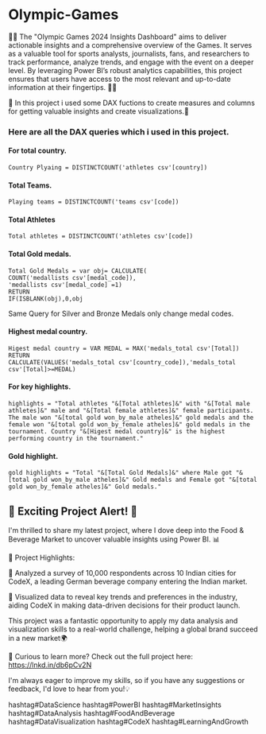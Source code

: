 # Olympic-Games

🤾‍♀️ The "Olympic Games 2024 Insights Dashboard" aims to deliver actionable insights and a comprehensive overview of the Games. It serves as a valuable tool for sports analysts, journalists, fans, and researchers to track performance, analyze trends, and engage with the event on a deeper level. By leveraging Power BI’s robust analytics capabilities, this project ensures that users have access to the most relevant and up-to-date information at their fingertips. 🤾‍♀️

🚀 In this project i used some DAX fuctions to create measures and columns for getting valuable insights and create visualizations.🚀

### Here are all the DAX queries which i used in this project.

#### For total country.
    Country Plyaing = DISTINCTCOUNT('athletes csv'[country])

#### Total Teams.
    Playing teams = DISTINCTCOUNT('teams csv'[code])

#### Total Athletes 
    Total athletes = DISTINCTCOUNT('athletes csv'[code])

#### Total Gold medals.
    Total Gold Medals = var obj= CALCULATE(
    COUNT('medallists csv'[medal_code]),    
    'medallists csv'[medal_code] =1)
    RETURN
    IF(ISBLANK(obj),0,obj
Same Query for Silver and Bronze Medals only change medal codes.

#### Highest medal country.
    Higest medal country = VAR MEDAL = MAX('medals_total csv'[Total])
    RETURN
    CALCULATE(VALUES('medals_total csv'[country_code]),'medals_total csv'[Total]>=MEDAL)
#### For key highlights.
    highlights = "Total athletes "&[Total athletes]&" with "&[Total male athletes]&" male and "&[Total female athletes]&" female participants. The male won "&[total gold won_by_male atheles]&" gold medals and the female won "&[total gold won_by_female atheles]&" gold medals in the tournament. Country "&[Higest medal country]&" is the highest performing country in the tournament."
#### Gold highlight.
    gold highlights = "Total "&[Total Gold Medals]&" where Male got "&[total gold won_by_male atheles]&" Gold medals and Female got "&[total gold won_by_female atheles]&" Gold medals."

## 🚀 Exciting Project Alert! 🚀

I'm thrilled to share my latest project, where I dove deep into the Food & Beverage Market to uncover valuable insights using Power BI. 📊

🌟 Project Highlights:

💠 Analyzed a survey of 10,000 respondents across 10 Indian cities for CodeX, a leading German beverage company entering the Indian market.

💠 Visualized data to reveal key trends and preferences in the industry, aiding CodeX in making data-driven decisions for their product launch.

This project was a fantastic opportunity to apply my data analysis and visualization skills to a real-world challenge, helping a global brand succeed in a new market🌍

🔗 Curious to learn more? Check out the full project here: https://lnkd.in/db6pCv2N

I'm always eager to improve my skills, so if you have any suggestions or feedback, I'd love to hear from you!💡

hashtag#DataScience hashtag#PowerBI hashtag#MarketInsights hashtag#DataAnalysis hashtag#FoodAndBeverage hashtag#DataVisualization hashtag#CodeX hashtag#LearningAndGrowth
